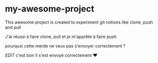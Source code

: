 # my-awesome-project

This awesome project is created to experiment git notions like clone, push and pull


J'ai réussi à faire clone, pull et je m'apprête à faire push

pourquoi cette merde ne veux pas s'envoyer correctement ? 

*EDIT* 
c'est bon il s'est envoyé correctement ♥ 